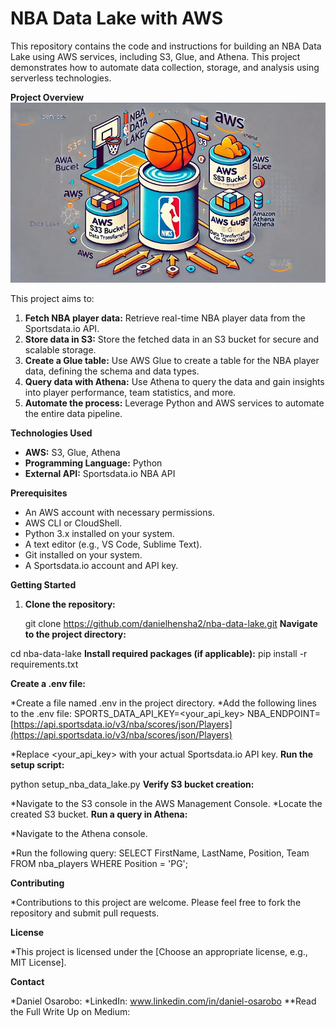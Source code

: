 # NBA Data Lake with AWS

This repository contains the code and instructions for building an NBA Data Lake using AWS services, including S3, Glue, and Athena. This project demonstrates how to automate data collection, storage, and analysis using serverless technologies.

**Project Overview**
![alt text](image.png)

This project aims to:

1. **Fetch NBA player data:** Retrieve real-time NBA player data from the Sportsdata.io API.
2. **Store data in S3:** Store the fetched data in an S3 bucket for secure and scalable storage.
3. **Create a Glue table:** Use AWS Glue to create a table for the NBA player data, defining the schema and data types.
4. **Query data with Athena:** Use Athena to query the data and gain insights into player performance, team statistics, and more.
5. **Automate the process:** Leverage Python and AWS services to automate the entire data pipeline.

**Technologies Used**

* **AWS:** S3, Glue, Athena
* **Programming Language:** Python
* **External API:** Sportsdata.io NBA API

**Prerequisites**

* An AWS account with necessary permissions.
* AWS CLI or CloudShell.
* Python 3.x installed on your system.
* A text editor (e.g., VS Code, Sublime Text).
* Git installed on your system.
* A Sportsdata.io account and API key.

**Getting Started**

1. **Clone the repository:**
   
   git clone <https://github.com/danielhensha2/nba-data-lake.git>
**Navigate to the project directory:**

cd nba-data-lake
**Install required packages (if applicable):**
pip install -r requirements.txt 

**Create a .env file:**

*Create a file named .env in the project directory.
*Add the following lines to the .env file:
SPORTS_DATA_API_KEY=<your_api_key>
NBA_ENDPOINT=[https://api.sportsdata.io/v3/nba/scores/json/Players](https://api.sportsdata.io/v3/nba/scores/json/Players)

*Replace <your_api_key> with your actual Sportsdata.io API key.
**Run the setup script:**

python setup_nba_data_lake.py
**Verify S3 bucket creation:**

*Navigate to the S3 console in the AWS Management Console.
*Locate the created S3 bucket.
**Run a query in Athena:**

*Navigate to the Athena console.

*Run the following query:
SELECT FirstName, LastName, Position, Team 
FROM nba_players 
WHERE Position = 'PG';


**Contributing**

*Contributions to this project are welcome. Please feel free to fork the repository and submit pull requests.   

**License**

*This project is licensed under the [Choose an appropriate license, e.g., MIT License].   

**Contact**

*Daniel Osarobo: 
*LinkedIn: www.linkedin.com/in/daniel-osarobo
**Read the Full Write Up on Medium: 



